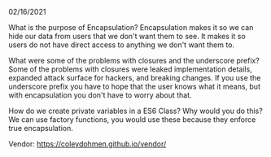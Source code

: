 02/16/2021

What is the purpose of Encapsulation? Encapsulation makes it so we can hide our data from users that we don't want them to see. It makes it so users do not have direct access to anything we don't want them to.

What were some of the problems with closures and the underscore prefix? Some of the problems with closures were leaked implementation details, expanded attack surface for hackers, and breaking changes. If you use the underscore prefix you have to hope that the user knows what it means, but with encapsulation you don't have to worry about that. 

How do we create private variables in a ES6 Class? Why would you do this? We can use factory functions, you would use these because they enforce true encapsulation.

Vendor:
https://coleydohmen.github.io/vendor/